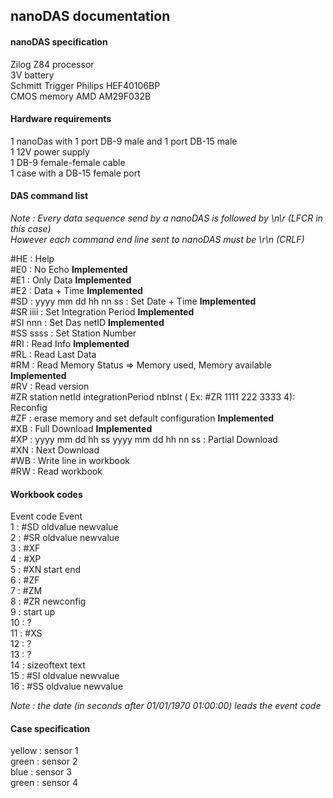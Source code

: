 ## nanoDAS documentation


#### nanoDAS specification

Zilog Z84 processor  
3V battery  
Schmitt Trigger Philips HEF40106BP  
CMOS memory AMD AM29F032B  

#### Hardware requirements
1 nanoDas with 1 port DB-9 male and 1 port DB-15 male  
1 12V power supply  
1 DB-9 female-female cable  
1 case with a DB-15 female port   

#### DAS command list

*Note : Every data sequence send by a nanoDAS is followed by \n\r (LFCR in this case)  
However each command end line sent to nanoDAS must  be  \r\n (CRLF)*  

  #HE : Help  
  #E0 : No Echo  **Implemented**     
  #E1 : Only Data **Implemented**    
  #E2 : Data + Time  **Implemented**  
  #SD : yyyy mm dd hh nn ss : Set Date + Time **Implemented**    
  #SR iiii : Set Integration Period  **Implemented**    
  #SI nnn : Set Das netID **Implemented**    
  #SS ssss : Set Station Number  
  #RI : Read Info **Implemented**  
  #RL : Read Last Data   
  #RM : Read Memory Status => Memory used, Memory available **Implemented**  
  #RV : Read version   
  #ZR station netId integrationPeriod nbInst ( Ex: #ZR 1111 222 3333 4): Reconfig   
  #ZF : erase memory and set default configuration **Implemented**   
  #XB : Full Download **Implemented**    
  #XP : yyyy mm dd hh ss yyyy mm dd hh nn ss : Partial Download  
  #XN : Next Download  
  #WB : Write line in workbook  
  #RW : Read workbook  


#### Workbook codes  

   Event code   Event  
   1          : #SD oldvalue newvalue  
   2          : #SR oldvalue newvalue  
   3          : #XF  
   4          : #XP  
   5          : #XN start end  
   6          : #ZF  
   7          : #ZM  
   8          : #ZR newconfig  
   9          : start up  
  10          : ?  
  11          : #XS  
  12          : ?  
  13          : ?  
  14          : sizeoftext text  
  15          : #SI oldvalue newvalue  
  16          : #SS oldvalue newvalue  
  
*Note : the date (in seconds after 01/01/1970 01:00:00) leads the event code*

#### Case specification

yellow : sensor 1  
green : sensor 2  
blue : sensor 3   
green : sensor 4  

